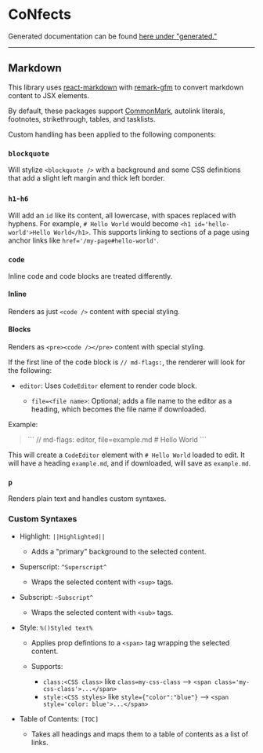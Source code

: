# CoNfects

Generated documentation can be found [here under "generated."](./generated/)

***

## Markdown

This library uses [react-markdown](https://github.com/remarkjs/react-markdown) with [remark-gfm](https://github.com/remarkjs/remark-gfm) to convert markdown content to JSX elements.

By default, these packages support [CommonMark](https://commonmark.org/), autolink literals, footnotes, strikethrough, tables, and tasklists.

Custom handling has been applied to the following components:

### `blockquote`

Will stylize `<blockquote />` with a background and some CSS definitions that add a slight left margin and thick left border.

### `h1`-`h6`

Will add an `id` like its content, all lowercase, with spaces replaced with hyphens. For example, `# Hello World` would become `<h1 id='hello-world'>Hello World</h1>`. This supports linking to sections of a page using anchor links like `href='/my-page#hello-world'`.

### `code`

Inline code and code blocks are treated differently.
    
#### Inline

Renders as just `<code />` content with special styling.

#### Blocks

Renders as `<pre><code /></pre>` content with special styling.

If the first line of the code block is `// md-flags:`, the renderer will look for the following:

- `editor`: Uses `CodeEditor` element to render code block.

    - `file=<file name>`: Optional; adds a file name to the editor as a heading, which becomes the file name if downloaded.

Example:

> \```
> \// md-flags: editor, file=example.md
> \# Hello World
> \```

This will create a `CodeEditor` element with `# Hello World` loaded to edit. It will have a heading `example.md`, and if downloaded, will save as `example.md`.

### `p`

Renders plain text and handles custom syntaxes.

### Custom Syntaxes

- Highlight: `||Highlighted||`

    - Adds a "primary" background to the selected content.

- Superscript: `^Superscript^`

    - Wraps the selected content with `<sup>` tags.

- Subscript: `~Subscript^`

    - Wraps the selected content with `<sub>` tags.

- Style: `%()Styled text%`

    - Applies prop defintions to a `<span>` tag wrapping the selected content.
    - Supports:

        - `class:<CSS class>` like `class=my-css-class` --> `<span class='my-css-class'>...</span>`
        - `style:<CSS styles>` like `style={"color":"blue"}` --> `<span style='color: blue'>...</span>`

- Table of Contents: `[TOC]`

    - Takes all headings and maps them to a table of contents as a list of links.